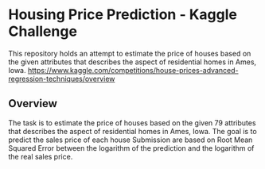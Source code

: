 # Housing Price Prediction - Kaggle Challenge

This repository holds an attempt to estimate the price of houses based on the given attributes that describes the aspect of residential homes in Ames, Iowa. https://www.kaggle.com/competitions/house-prices-advanced-regression-techniques/overview

## Overview
The task is to estimate the price of houses based on the given 79 attributes that describes the aspect of residential homes in Ames, Iowa. The goal is to predict the sales price of each house Submission are based on Root Mean Squared Error between the logarithm of the prediction and the logarithm of the real sales price.
